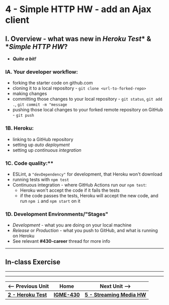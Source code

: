 # 4 - Simple HTTP HW - add an Ajax client

## I. Overview - what was new in *Heroku Test** & **Simple HTTP HW*?
- ***Quite a bit!***

### IA. Your developer workflow:
- forking the starter code on github.com
- cloning it to a local repository - `git clone <url-to-forked-repo>`
- making changes
- committing those changes to your local repository - `git status`, `git add .`, `git commit -m "message`
- pushing those local changes to your forked remote repository on GitHub - `git push`

### 1B. Heroku:
- linking to a GitHub repository
- setting up *auto deployment*
- setting up *continuous integration*

### 1C. Code quality:**
- ESLint, a `"devDependency"` for development, that Heroku won't download
- running tests with `npm test`
- Continuous integration - where GitHub Actions run our `npm test`:
  - Heroku won't accept the code if it fails the tests
  - if the code passes the tests, Heroku will accept the new code, and run `npm i` and `npm start` on it

### 1D. Development Environments/"Stages"
- *Development* - what you are doing on your local machine
- *Release* or *Production* - what you push to GitHub, and what is running on Heroku
- See relevant **#430-career** thread for more info


---

## In-class Exercise



---
---

| <-- Previous Unit | Home | Next Unit -->
| --- | --- | --- 
| [**2 - Heroku Test**](2-heroku-test.md)  |  [**IGME-430**](../) | [**5 - Streaming Media HW**](5-streaming-media.md)
